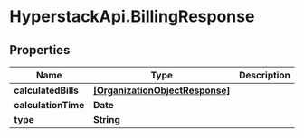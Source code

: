 # HyperstackApi.BillingResponse

## Properties

Name | Type | Description | Notes
------------ | ------------- | ------------- | -------------
**calculatedBills** | [**[OrganizationObjectResponse]**](OrganizationObjectResponse.md) |  | [optional] 
**calculationTime** | **Date** |  | [optional] 
**type** | **String** |  | [optional] 


